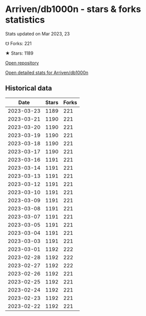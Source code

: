# Arriven/db1000n - stars & forks statistics

Stats updated on Mar 2023, 23

☋ Forks: 221

★ Stars: 1189

[Open repository](https://github.com/Arriven/db1000n)

[Open detailed stats for Arriven/db1000n](https://reviewgithub.com/rep/Arriven/db1000n)

## Historical data
| Date | Stars | Forks |
|------|-------|-------|
| 2023-03-23 | 1189 | 221 | 
| 2023-03-21 | 1190 | 221 | 
| 2023-03-20 | 1190 | 221 | 
| 2023-03-19 | 1190 | 221 | 
| 2023-03-18 | 1190 | 221 | 
| 2023-03-17 | 1190 | 221 | 
| 2023-03-16 | 1191 | 221 | 
| 2023-03-14 | 1191 | 221 | 
| 2023-03-13 | 1191 | 221 | 
| 2023-03-12 | 1191 | 221 | 
| 2023-03-10 | 1191 | 221 | 
| 2023-03-09 | 1191 | 221 | 
| 2023-03-08 | 1191 | 221 | 
| 2023-03-07 | 1191 | 221 | 
| 2023-03-05 | 1191 | 221 | 
| 2023-03-04 | 1191 | 221 | 
| 2023-03-03 | 1191 | 221 | 
| 2023-03-01 | 1192 | 222 | 
| 2023-02-28 | 1192 | 222 | 
| 2023-02-27 | 1192 | 222 | 
| 2023-02-26 | 1192 | 221 | 
| 2023-02-25 | 1192 | 221 | 
| 2023-02-24 | 1192 | 221 | 
| 2023-02-23 | 1192 | 221 | 
| 2023-02-22 | 1192 | 221 | 

